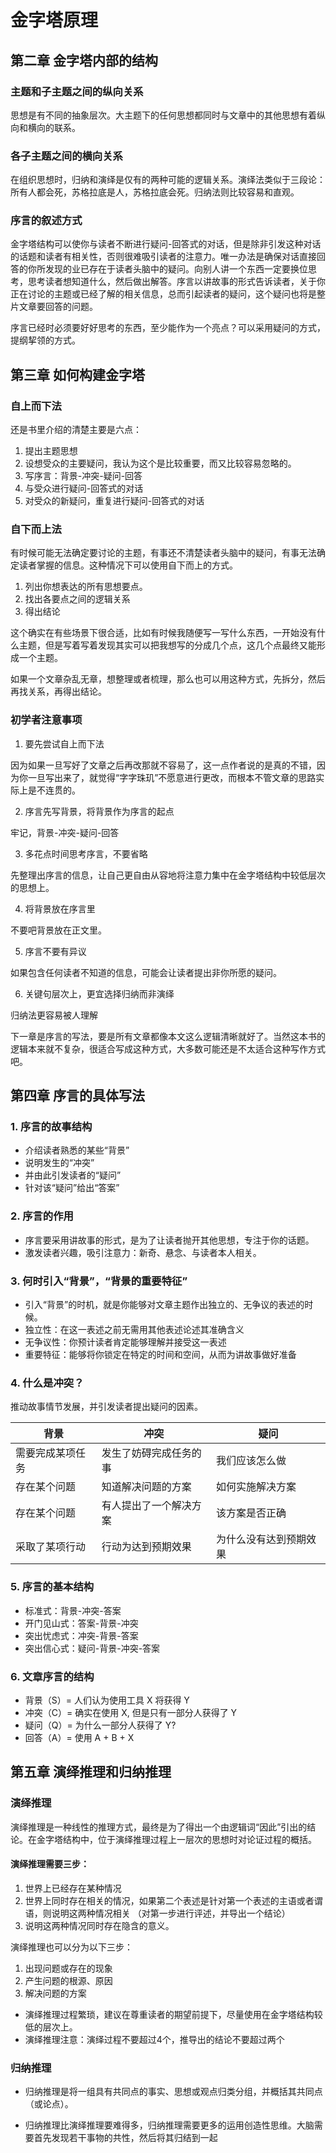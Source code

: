 

# 金字塔原理

## 第二章 金字塔内部的结构

### 主题和子主题之间的纵向关系

思想是有不同的抽象层次。大主题下的任何思想都同时与文章中的其他思想有着纵向和横向的联系。

### 各子主题之间的横向关系

在组织思想时，归纳和演绎是仅有的两种可能的逻辑关系。演绎法类似于三段论：所有人都会死，苏格拉底是人，苏格拉底会死。归纳法则比较容易和直观。

### 序言的叙述方式

金字塔结构可以使你与读者不断进行疑问-回答式的对话，但是除非引发这种对话的话题和读者有相关性，否则很难吸引读者的注意力。唯一办法是确保对话直接回答的你所发现的业已存在于读者头脑中的疑问。向别人讲一个东西一定要换位思考，思考读者想知道什么，然后做出解答。序言以讲故事的形式告诉读者，关于你正在讨论的主题或已经了解的相关信息，总而引起读者的疑问，这个疑问也将是整片文章要回答的问题。

序言已经时必须要好好思考的东西，至少能作为一个亮点？可以采用疑问的方式，提纲挈领的方式。

 

## 第三章 如何构建金字塔

### 自上而下法

还是书里介绍的清楚主要是六点：

1. 提出主题思想
2. 设想受众的主要疑问，我认为这个是比较重要，而又比较容易忽略的。
3. 写序言：背景-冲突-疑问-回答
4. 与受众进行疑问-回答式的对话
5. 对受众的新疑问，重复进行疑问-回答式的对话

 

### 自下而上法

有时候可能无法确定要讨论的主题，有事还不清楚读者头脑中的疑问，有事无法确定读者掌握的信息。这种情况下可以使用自下而上的方式。

1. 列出你想表达的所有思想要点。
2. 找出各要点之间的逻辑关系
3. 得出结论

这个确实在有些场景下很合适，比如有时候我随便写一写什么东西，一开始没有什么主题，但是写着写着发现其实可以把我想写的分成几个点，这几个点最终又能形成一个主题。

如果一个文章杂乱无章，想整理或者梳理，那么也可以用这种方式，先拆分，然后再找关系，再得出结论。

### 初学者注意事项

1. 要先尝试自上而下法

因为如果一旦写好了文章之后再改那就不容易了，这一点作者说的是真的不错，因为你一旦写出来了，就觉得“字字珠玑”不愿意进行更改，而根本不管文章的思路实际上是不连贯的。

2. 序言先写背景，将背景作为序言的起点

牢记，背景-冲突-疑问-回答

3. 多花点时间思考序言，不要省略

先整理出序言的信息，让自己更自由从容地将注意力集中在金字塔结构中较低层次的思想上。

4. 将背景放在序言里

不要吧背景放在正文里。

5. 序言不要有异议

如果包含任何读者不知道的信息，可能会让读者提出非你所愿的疑问。

6. 关键句层次上，更宜选择归纳而非演绎

归纳法更容易被人理解



下一章是序言的写法，要是所有文章都像本文这么逻辑清晰就好了。当然这本书的逻辑本来就不复杂，很适合写成这种方式，大多数可能还是不太适合这种写作方式吧。

## 第四章 序言的具体写法

### 1. 序言的故事结构

- 介绍读者熟悉的某些“背景”
- 说明发生的“冲突”
- 并由此引发读者的“疑问”
- 针对该“疑问”给出“答案”

### 2. 序言的作用

- 序言要采用讲故事的形式，是为了让读者抛开其他思想，专注于你的话题。
- 激发读者兴趣，吸引注意力：新奇、悬念、与读者本人相关。

### 3. 何时引入“背景”，“背景的重要特征”

- 引入“背景”的时机，就是你能够对文章主题作出独立的、无争议的表述的时候。
- 独立性：在这一表述之前无需用其他表述论述其准确含义
- 无争议性：你预计读者肯定能够理解并接受这一表述
- 重要特征：能够将你锁定在特定的时间和空间，从而为讲故事做好准备



### 4. 什么是冲突？

推动故事情节发展，并引发读者提出疑问的因素。

| 背景             | 冲突                   | 疑问                   |
| ---------------- | ---------------------- | ---------------------- |
| 需要完成某项任务 | 发生了妨碍完成任务的事 | 我们应该怎么做         |
| 存在某个问题     | 知道解决问题的方案     | 如何实施解决方案       |
| 存在某个问题     | 有人提出了一个解决方案 | 该方案是否正确         |
| 采取了某项行动   | 行动为达到预期效果     | 为什么没有达到预期效果 |

### 5. 序言的基本结构

- 标准式：背景-冲突-答案
- 开门见山式：答案-背景-冲突
- 突出忧虑式：冲突-背景-答案
- 突出信心式：疑问-背景-冲突-答案

### 6. 文章序言的结构

- 背景（S）= 人们认为使用工具 X 将获得 Y
- 冲突（C）= 确实在使用 X, 但是只有一部分人获得了 Y
- 疑问（Q）= 为什么一部分人获得了 Y?
- 回答（A）= 使用 A + B + X

## 第五章 演绎推理和归纳推理

### 演绎推理

演绎推理是一种线性的推理方式，最终是为了得出一个由逻辑词“因此”引出的结论。在金字塔结构中，位于演绎推理过程上一层次的思想时对论证过程的概括。

#### 演绎推理需要三步：

1. 世界上已经存在某种情况
2. 世界上同时存在相关的情况，如果第二个表述是针对第一个表述的主语或者谓语，则说明这两种情况相关 （对第一步进行评述，并导出一个结论）
3. 说明这两种情况同时存在隐含的意义。

演绎推理也可以分为以下三步：

1. 出现问题或存在的现象
2. 产生问题的根源、原因
3. 解决问题的方案

- 演绎推理过程繁琐，建议在尊重读者的期望前提下，尽量使用在金字塔结构较低的层次上。
- 演绎推理注意：演绎过程不要超过4个，推导出的结论不要超过两个

### 归纳推理

- 归纳推理是将一组具有共同点的事实、思想或观点归类分组，并概括其共同点（或论点）。

- 归纳推理比演绎推理要难得多，归纳推理需要更多的运用创造性思维。大脑需要首先发现若干事物的共性，然后将其归结到一起

